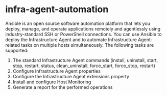 # infra-agent-automation
Ansible is an open source software automation platform that lets you deploy, manage, and operate applications remotely and agentlessly using industry-standard SSH or PowerShell connections. You can use Ansible to deploy the Infrastructure Agent and to automate Infrastructure Agent-related tasks on multiple hosts simultaneously. The following tasks are supported:
1. The standard Infrastructure Agent commands (install, uninstall, start, stop, restart, status, clean_uninstall, force_start, force_stop, restart)
2. Configure Infrastructure Agent properties
3. Configure the Infrastructure Agent extensions property
4. Install and configure Host Monitoring
5. Generate a report for the performed operations

